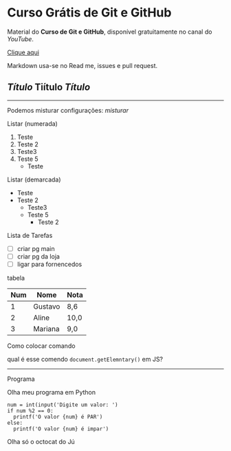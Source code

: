 # Curso Grátis de Git e GitHub
Material do **Curso de Git e GitHub**, disponível gratuitamente no canal do *YouTube*.

[Clique aqui](https://www.youtube.com/watch?v=xEKo29OWILE&list=PLHz_AreHm4dm7ZULPAmadvNhH6vk9oNZA)

Markdown usa-se no Read me, issues e pull request.


*Título*
**Tiítulo**
***Título***
---
***

Podemos misturar configurações:
_*misturar*_

Listar (numerada)
1. Teste
0. Teste 2
  1. Teste3
  1. Teste 5
      * Teste 
      
Listar (demarcada) 
* Teste
* Teste 2
  * Teste3
  * Teste 5
      * Teste 2
      
      
Lista de Tarefas

- [ ] criar pg main
- [ ] criar pg da loja
- [ ] ligar para fornencedos

tabela

Num | Nome | Nota
---|---|---
1|Gustavo|8,6
2|Aline|10,0
3|Mariana|9,0

Como colocar comando 

qual é esse comendo `document.getElemntary()` em JS?

****

Programa

Olha meu programa em Python

````
num = int(input('Digite um valor: ')
if num %2 == 0:
  printf('O valor {num} é PAR')
else:
  printf('O valor {num} é impar')

````
Olha só o octocat do Jú


  

